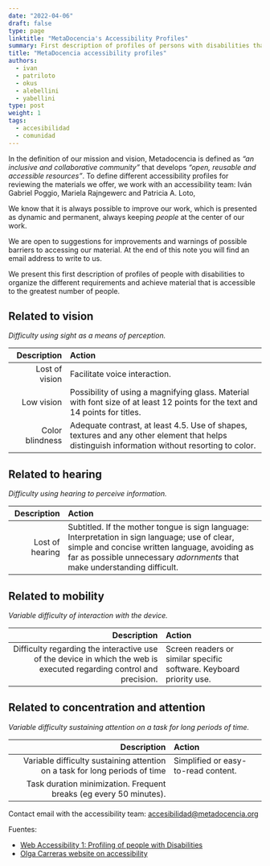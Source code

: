 ```yaml
---
date: "2022-04-06"
draft: false
type: page
linktitle: "MetaDocencia's Accessibility Profiles"
summary: First description of profiles of persons with disabilities that help us organize the different requirements and achieve material that is accessible to the greatest possible number of people.
title: "MetaDocencia accessibility profiles"
authors: 
  - ivan
  - patriloto
  - okus
  - alebellini
  - yabellini
type: post
weight: 1
tags: 
  - accesibilidad
  - comunidad
---
```


In the definition of our mission and vision, Metadocencia is defined as _“an inclusive and collaborative community”_ that develops _“open, reusable and accessible resources”_. To define different accessibility profiles for reviewing the materials we offer, we work with an accessibility team: Iván Gabriel Poggio, Mariela Rajngewerc and Patricia A. Loto, 

We know that it is always possible to improve our work, which is presented as dynamic and permanent, always keeping _people_ at the center of our work.

We are open to suggestions for improvements and warnings of possible barriers to accessing our material. At the end of this note you will find an email address to write to us.

We present this first description of profiles of people with disabilities to organize the different requirements and achieve material that is accessible to the greatest number of people.

## Related to vision

_Difficulty using sight as a means of perception._

| Description | Action | 
| ---: | :----------- |
| Lost of vision | Facilitate voice interaction. |
| Low vision | Possibility of using a magnifying glass. Material with font size of at least 12 points for the text and 14 points for titles. |
| Color blindness | Adequate contrast, at least 4.5. Use of shapes, textures and any other element that helps distinguish information without resorting to color. |

## Related to hearing

_Difficulty using hearing to perceive information._

| Description | Action | 
| ---: | :----------- |
| Lost of hearing | Subtitled. If the mother tongue is sign language: Interpretation in sign language; use of clear, simple and concise written language, avoiding as far as possible unnecessary _adornments_ that make understanding difficult. |

## Related to mobility

_Variable difficulty of interaction with the device._

| Description | Action |  
| ---: | :----------- |
| Difficulty regarding the interactive use of the device in which the web is executed regarding control and precision. | Screen readers or similar specific software. Keyboard priority use. |

## Related to concentration and attention

_Variable difficulty sustaining attention on a task for long periods of time._

| Description | Action | 
| ---: | :----------- |
| Variable difficulty sustaining attention on a task for long periods of time | Simplified or easy-to-read content.
Task duration minimization. Frequent breaks (eg every 50 minutes). |

Contact email with the accessibility team: [accesibilidad@metadocencia.org](mailto:accesibilidad@metadocencia.org)

Fuentes:

* [Web Accessibility 1: Profiling of people with Disabilities](https://www.metsuke.com/accesibilidad-web-1-perfilado-de-personas-con-discapacidad/)
* [Olga Carreras website on accessibility](https://olgacarreras.blogspot.com/) 

